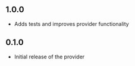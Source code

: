 ## 1.0.0

* Adds tests and improves provider functionality


## 0.1.0

* Initial release of the provider
